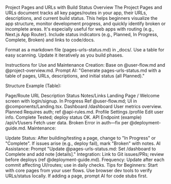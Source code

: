 Project Pages and URLs with Build Status
Overview
The Project Pages and URLs document tracks all key pages/routes in your app, their URLs, descriptions, and current build status. This helps beginners visualize the app structure, monitor development progress, and quickly identify broken or incomplete areas. It's especially useful for web apps with routing (e.g., Next.js App Router). Include status indicators (e.g., Planned, In Progress, Complete, Broken) and links to code/docs.

Format as a markdown file (pages-urls-status.md) in _docs/. Use a table for easy scanning. Update it iteratively as you build phases.

Instructions for Use and Maintenance
Creation: Base on @user-flow.md and @project-overview.md. Prompt AI: "Generate pages-urls-status.md with a table of pages, URLs, descriptions, and initial status (all Planned)."

Structure Example (Table):


Page/Route	URL	Description	Status	Notes/Links
Landing Page	/	Welcome screen with login/signup.	In Progress	Ref @user-flow.md; UI in @components/Landing.tsx.
Dashboard	/dashboard	User metrics overview.	Planned	Requires auth; ref @api-rules.md.
Profile Settings	/profile	Edit user info.	Complete	Tested; deploy status OK.
API Endpoint (example)	/api/v1/users	Fetch user data.	Broken	Error in auth—fix per @deployment-guide.md.
Maintenance:

Update Status: After building/testing a page, change to "In Progress" or "Complete". If issues arise (e.g., deploy fail), mark "Broken" with notes.
AI Assistance: Prompt "Update @pages-urls-status.md: Set /dashboard to Complete and add note [details]."
Integration: Link to Git issues/PRs; review before deploys (ref @deployment-guide.md).
Frequency: Update after each commit affecting UI/routes; use in daily checks.
Tips for Beginners: Start with core pages from your user flows. Use browser dev tools to verify URLs/status locally. If adding a page, prompt AI for code stubs first.
